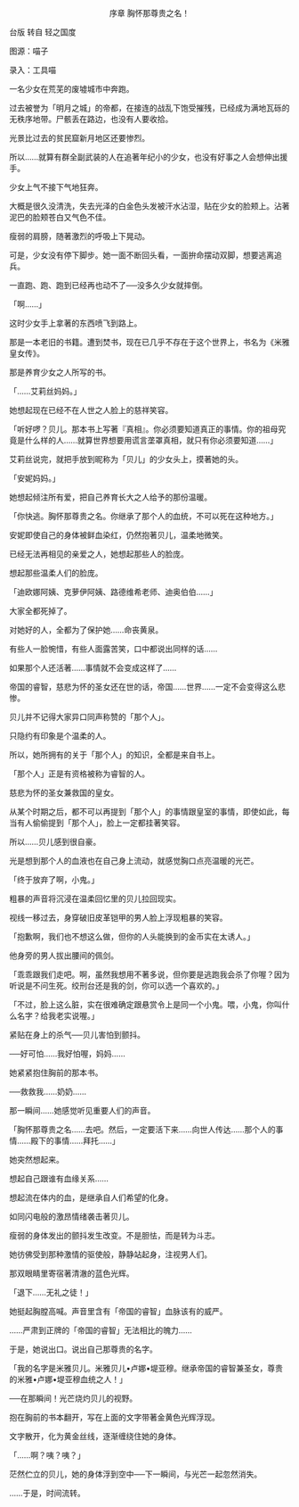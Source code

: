 <p align="center">序章 胸怀那尊贵之名！</p>

台版 转自 轻之国度

图源：喵子

录入：工具喵

一名少女在荒芜的废墟城市中奔跑。

过去被誉为「明月之城」的帝都，在接连的战乱下饱受摧残，已经成为满地瓦砾的无秩序地带。尸骸丢在路边，也没有人要收拾。

光景比过去的贫民窟新月地区还要惨烈。

所以……就算有群全副武装的人在追著年纪小的少女，也没有好事之人会想伸出援手。

少女上气不接下气地狂奔。

大概是很久没清洗，失去光泽的白金色头发被汗水沾湿，贴在少女的脸颊上。沾著泥巴的脸颊苍白又气色不佳。

瘦弱的肩膀，随著激烈的呼吸上下晃动。

可是，少女没有停下脚步。她一面不断回头看，一面拚命摆动双脚，想要逃离追兵。

一直跑、跑、跑到已经再也动不了──没多久少女就摔倒。

「啊……」

这时少女手上拿著的东西喷飞到路上。

那是一本老旧的书籍。遭到焚书，现在已几乎不存在于这个世界上，书名为《米雅皇女传》。

那是养育少女之人所写的书。

「……艾莉丝妈妈。」

她想起现在已经不在人世之人脸上的慈祥笑容。

「听好啰？贝儿。那本书上写著『真相』。你必须要知道真正的事情。你的祖母究竟是什么样的人……就算世界想要用谎言垄罩真相，就只有你必须要知道……」

艾莉丝说完，就把手放到昵称为「贝儿」的少女头上，摸著她的头。

「安妮妈妈。」

她想起倾注所有爱，把自己养育长大之人给予的那份温暖。

「你快逃。胸怀那尊贵之名。你继承了那个人的血统，不可以死在这种地方。」

安妮即使自己的身体被鲜血染红，仍然抱著贝儿，温柔地微笑。

已经无法再相见的亲爱之人，她想起那些人的脸庞。

想起那些温柔人们的脸庞。

「迪欧娜阿姨、克萝伊阿姨、路德维希老师、迪奥伯伯……」

大家全都死掉了。

对她好的人，全都为了保护她……命丧黄泉。

有些人一脸惋惜，有些人面露苦笑，口中都说出同样的话……

如果那个人还活著……事情就不会变成这样了……

帝国的睿智，慈悲为怀的圣女还在世的话，帝国……世界……一定不会变得这么悲惨。

贝儿并不记得大家异口同声称赞的「那个人」。

只隐约有印象是个温柔的人。

所以，她所拥有的关于「那个人」的知识，全都是来自书上。

「那个人」正是有资格被称为睿智的人。

慈悲为怀的圣女兼救国的皇女。

从某个时期之后，都不可以再提到「那个人」的事情跟皇室的事情，即使如此，每当有人偷偷提到「那个人」，脸上一定都挂著笑容。

所以……贝儿感到很自豪。

光是想到那个人的血液也在自己身上流动，就感觉胸口点亮温暖的光芒。

「终于放弃了啊，小鬼。」

粗暴的声音将沉浸在温柔回忆里的贝儿拉回现实。

视线一移过去，身穿破旧皮革铠甲的男人脸上浮现粗暴的笑容。

「抱歉啊，我们也不想这么做，但你的人头能换到的金币实在太诱人。」

他身旁的男人拔出腰间的佩剑。

「乖乖跟我们走吧。啊，虽然我想用不著多说，但你要是逃跑我会杀了你喔？因为听说是不问生死。绞刑台还是我的剑，你可以选一个喜欢的。」

「不过，脸上这么脏，实在很难确定跟悬赏令上是同一个小鬼。喂，小鬼，你叫什么名字？给我老实说喔。」

紧贴在身上的杀气──贝儿害怕到颤抖。

──好可怕……我好怕喔，妈妈……

她紧紧抱住胸前的那本书。

──救救我……奶奶……

那一瞬间……她感觉听见重要人们的声音。

「胸怀那尊贵之名……去吧。然后，一定要活下来……向世人传达……那个人的事情……殿下的事情……拜托……」

她突然想起来。

想起自己跟谁有血缘关系……

想起流在体内的血，是继承自人们希望的化身。

如同闪电般的激昂情绪袭击著贝儿。

瘦弱的身体发出的颤抖发生改变。不是胆怯，而是转为斗志。

她彷佛受到那种激情的驱使般，静静站起身，注视男人们。

那双眼睛里寄宿著清澈的蓝色光辉。

「退下……无礼之徒！」

她挺起胸膛高喊。声音里含有「帝国的睿智」血脉该有的威严。

……严肃到正牌的「帝国的睿智」无法相比的魄力……

于是，她说出口。说出自己那尊贵的名字。

「我的名字是米雅贝儿。米雅贝儿•卢娜•堤亚穆。继承帝国的睿智兼圣女，尊贵的米雅•卢娜•堤亚穆血统之人！」

──在那瞬间！光芒烧灼贝儿的视野。

抱在胸前的书本翻开，写在上面的文字带著金黄色光辉浮现。

文字散开，化为黄金丝线，逐渐缠绕住她的身体。

「……啊？咦？咦？」

茫然伫立的贝儿，她的身体浮到空中──下一瞬间，与光芒一起忽然消失。

……于是，时间流转。

